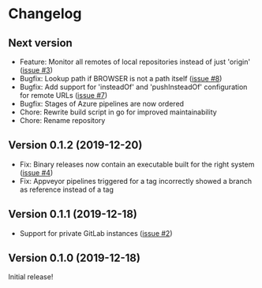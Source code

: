 # Changelog

## Next version

* Feature: Monitor all remotes of local repositories instead of just 'origin' ([issue #3](https://github.com/nbedos/cistern/issues/3))
* Bugfix: Lookup path if BROWSER is not a path itself ([issue #8](https://github.com/nbedos/cistern/issues/8))
* Bugfix: Add support for 'insteadOf' and 'pushInsteadOf' configuration for remote URLs  ([issue #7](https://github.com/nbedos/cistern/issues/7))
* Bugfix: Stages of Azure pipelines are now ordered
* Chore: Rewrite build script in go for improved maintainability
* Chore: Rename repository


## Version 0.1.2 (2019-12-20)

* Fix: Binary releases now contain an executable built for the right system ([issue #4](https://github.com/nbedos/cistern/issues/4))
* Fix: Appveyor pipelines triggered for a tag incorrectly showed a branch as reference instead of a tag


## Version 0.1.1 (2019-12-18)

* Support for private GitLab instances ([issue #2](https://github.com/nbedos/cistern/issues/2))


## Version 0.1.0 (2019-12-18)
Initial release!
